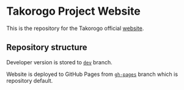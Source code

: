 Takorogo Project Website
========================

This is the repository for the Takorogo official [website](http://takorogo.github.io/).

Repository structure
--------------------

Developer version is stored to [`dev`](https://github.com/takorogo/takorogo.github.io/tree/dev) branch.

Website is deployed to GitHub Pages from [`gh-pages`](https://github.com/takorogo/takorogo.github.io/) branch which is
repository default.